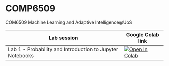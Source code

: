# COMP6509
 COM6509 Machine Learning and Adaptive Intelligence@UoS

|  Lab session |  Google Colab link |
|----------------|---------------|
|Lab 1 - Probability and Introduction to Jupyter Notebooks |  [![Open In Colab](https://colab.research.google.com/assets/colab-badge.svg)](https://colab.research.google.com/github/wwyqianqian/COMP6509/blob/main/Labs/Lab%201%20-%20Probability%20and%20Introduction%20to%20Jupyter%20Notebooks.ipynb)|
